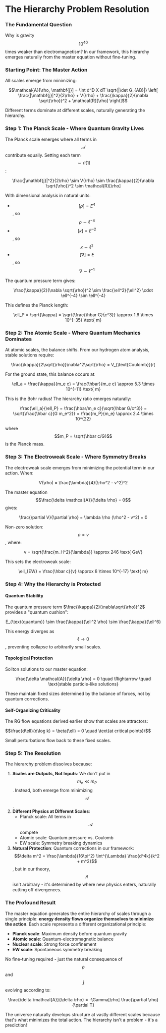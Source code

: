 # The Hierarchy Problem Resolution



### The Fundamental Question

Why is gravity $$10^{40}$$ times weaker than electromagnetism? In our framework, this hierarchy emerges naturally from the master equation without fine-tuning.

### Starting Point: The Master Action

All scales emerge from minimizing:&#x20;

$$\mathcal{A}[\rho, \mathbf{j}] = \int d^D X  dT  \sqrt{|\det G_{AB}|} \left[ \frac{|\mathbf{j}|^2}{2\rho} + V(\rho) + \frac{\kappa}{2}(\nabla \sqrt{\rho})^2 + \mathcal{R}[\rho] \right]$$

Different terms dominate at different scales, naturally generating the hierarchy.

### Step 1: The Planck Scale - Where Quantum Gravity Lives

The Planck scale emerges where all terms in $$\mathcal{A}$$ contribute equally. Setting each term $$\sim \mathcal{O}(1)$$:

<p align="center"><span class="math">\frac{|\mathbf{j}|^2}{2\rho} \sim V(\rho) \sim \frac{\kappa}{2}(\nabla \sqrt{\rho})^2 \sim \mathcal{R}[\rho]</span></p>

With dimensional analysis in natural units:

* $$[\rho] = E^4$$, so $$\rho \sim \ell^{-4}$$
* $$[\kappa] = E^{-2}$$, so $$\kappa \sim \ell^2$$
* $$[\nabla] = E$$, so $$\nabla \sim \ell^{-1}$$

The quantum pressure term gives:&#x20;

<p align="center"><span class="math">\frac{\kappa}{2}(\nabla \sqrt{\rho})^2 \sim \frac{\ell^2}{\ell^2} \cdot \ell^{-4} \sim \ell^{-4}</span></p>

This defines the Planck length:&#x20;

<p align="center"><span class="math">\ell_P = \sqrt{\kappa} = \sqrt{\frac{\hbar G}{c^3}} \approx 1.6 \times 10^{-35} \text{ m}</span></p>

### Step 2: The Atomic Scale - Where Quantum Mechanics Dominates

At atomic scales, the balance shifts. From our hydrogen atom analysis, stable solutions require:

<p align="center"><span class="math">\frac{\kappa}{2\sqrt{\rho}}\nabla^2\sqrt{\rho} = V_{\text{Coulomb}}(r)</span></p>

For the ground state, this balance occurs at:&#x20;

<p align="center"><span class="math">\ell_a = \frac{\kappa}{m_e c} = \frac{\hbar}{m_e c} \approx 5.3 \times 10^{-11} \text{ m}</span></p>

This is the Bohr radius! The hierarchy ratio emerges naturally:&#x20;

<p align="center"><span class="math">\frac{\ell_a}{\ell_P} = \frac{\hbar/m_e c}{\sqrt{\hbar G/c^3}} = \sqrt{\frac{\hbar c}{G m_e^2}} = \frac{m_P}{m_e} \approx 2.4 \times 10^{22}</span></p>

where $$m_P = \sqrt{\hbar c/G}$$ is the Planck mass.

### Step 3: The Electroweak Scale - Where Symmetry Breaks

The electroweak scale emerges from minimizing the potential term in our action. When:&#x20;

<p align="center"><span class="math">V(\rho) = \frac{\lambda}{4}(\rho^2 - v^2)^2</span></p>

The master equation $$\frac{\delta \mathcal{A}}{\delta \rho} = 0$$ gives:&#x20;

<p align="center"><span class="math">\frac{\partial V}{\partial \rho} = \lambda \rho (\rho^2 - v^2) = 0</span></p>

Non-zero solution: $$\rho = v$$, where:&#x20;

<p align="center"><span class="math">v = \sqrt{\frac{m_H^2}{\lambda}} \approx 246 \text{ GeV}</span></p>

This sets the electroweak scale:&#x20;

<p align="center"><span class="math">\ell_{EW} = \frac{\hbar c}{v} \approx 8 \times 10^{-17} \text{ m}</span></p>

### Step 4: Why the Hierarchy is Protected

#### Quantum Stability

The quantum pressure term $\frac{\kappa}{2}(\nabla\sqrt{\rho})^2$ provides a "quantum cushion":

<p align="center"><span class="math">E_{\text{quantum}} \sim \frac{\kappa}{\ell^2 \rho} \sim \frac{\kappa}{\ell^6}</span></p>

This energy diverges as $$\ell \to 0$$, preventing collapse to arbitrarily small scales.

#### Topological Protection

Soliton solutions to our master equation:&#x20;

<p align="center"><span class="math">\frac{\delta \mathcal{A}}{\delta \rho} = 0 \quad \Rightarrow \quad \text{stable particle-like solutions}</span></p>

These maintain fixed sizes determined by the balance of forces, not by quantum corrections.

#### Self-Organizing Criticality

The RG flow equations derived earlier show that scales are attractors:

\$$\frac{d\ell}{d\log k} = \beta(\ell) = 0 \quad \text{at critical points}\$$

Small perturbations flow back to these fixed scales.

### Step 5: The Resolution

The hierarchy problem dissolves because:

1. **Scales are Outputs, Not Inputs**: We don't put in $$m_e \ll m_P$$. Instead, both emerge from minimizing $$\mathcal{A}$$.
2. **Different Physics at Different Scales**:
   * Planck scale: All terms in $$\mathcal{A}$$ compete
   * Atomic scale: Quantum pressure vs. Coulomb
   * EW scale: Symmetry breaking dynamics
3. **Natural Protection**: Quantum corrections in our framework:$$\delta m^2 = \frac{\lambda}{16\pi^2} \int^{\Lambda} \frac{d^4k}{k^2 + m^2}$$, but in our theory, $$\Lambda$$ isn't arbitrary - it's determined by where new physics enters, naturally cutting off divergences.

### The Profound Result

The master equation generates the entire hierarchy of scales through a single principle: **energy density flows organize themselves to minimize the action**. Each scale represents a different organizational principle:

* **Planck scale**: Maximum density before quantum gravity
* **Atomic scale**: Quantum-electromagnetic balance
* **Nuclear scale**: Strong force confinement
* **EW scale**: Spontaneous symmetry breaking

No fine-tuning required - just the natural consequence of $$\rho$$ and $$\mathbf{j}$$ evolving according to:

<p align="center"><span class="math">\frac{\delta \mathcal{A}}{\delta \rho} = -\Gamma[\rho] \frac{\partial \rho}{\partial T}</span></p>

The universe naturally develops structure at vastly different scales because that's what minimizes the total action. The hierarchy isn't a problem - it's a prediction!
